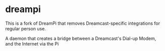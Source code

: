 # dreampi

This is a fork of DreamPi that removes Dreamcast-specific integrations for regular person use.

A daemon that creates a bridge between a Dreamcast's Dial-up Modem, and the Internet via the Pi
